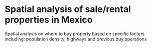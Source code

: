 # Spatial analysis of sale/rental properties in Mexico
Spatial analysis on where to buy property based on specific factors including: population density, highways and previous buy operations
